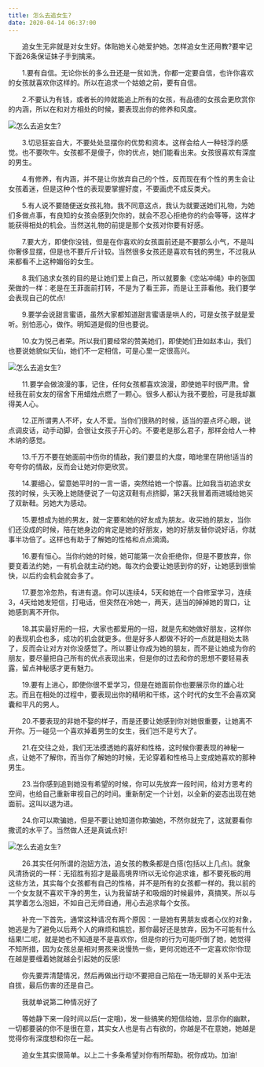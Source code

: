 ```yaml
---
title: 怎么去追女生?
date: 2020-04-14 06:37:00
---
```




　　追女生无非就是对女生好。体贴她关心她爱护她。怎样追女生还用教?要牢记下面26条保证妹子手到擒来。

　　1.要有自信。无论你长的多么丑还是一贫如洗，你都一定要自信，也许你喜欢的女孩就喜欢你这样的。所以在追求一个姑娘之前，要有自信。

　　2.不要认为有钱，或者长的帅就能追上所有的女孩，有品德的女孩会更欣赏你的内涵，所以在和对方相处的时候，要表现出你的修养和风度。

![怎么去追女生?](/img/919c94169bdf67aea898667474cb7ca9.jpg)

　　3.切忌狂妄自大，不要处处显摆你的优势和资本。这样会给人一种轻浮的感觉。也不要吹牛。女孩都不是傻子，你的优点，她们能看出来。女孩很喜欢有深度的男生。

　　4.有修养，有内涵，并不是让你放弃自己的个性，反而现在有个性的男生会让女孩着迷，但是这种个性的表现要掌握好度，不要画虎不成反类犬。

　　5.有人说不要随便送女孩礼物。我不同意这点，我认为就要送她们礼物，为她们多做点事，有良知的女孩会感到欠你的，就会不忍心拒绝你的约会等等，这样才能获得相处的机会。当然送礼物的前提是那个女孩对你要有好感。

　　7.要大方，即使你没钱，但是在你喜欢的女孩面前还是不要那么小气，不是叫你奢侈显摆，但是也不要斤斤计较。当然很多女孩还是喜欢有钱的男生，不过我从来都看不上这种媚俗的女生。

　　8.我们追求女孩的目的是让她们爱上自己，所以就要象《恋站冲绳》中的张国荣做的一样：老是在王菲面前打转，不是为了看王菲，而是让王菲看他。我们要学会表现自己的优点!

　　9.要学会说甜言蜜语，虽然大家都知道甜言蜜语是哄人的，可是女孩子就是爱听。别怕恶心，做作。明知道是假的但也要说。

　　10.女为悦己者荣。所以我们要经常的赞美她们，即使她们丑如赵本山，我们也要说她貌似天仙，她们不一定相信，可是心里一定很高兴。

![怎么去追女生?](/img/d487b9a0adeab65fa632213bcaa3d748.jpg)

　　11.要学会做浪漫的事，记住，任何女孩都喜欢浪漫，即使她平时很严肃。曾经我在前女友的宿舍下用蜡烛点燃了一颗心。很多人都认为我不要脸，可是我却赢得美人心。

　　12.正所谓男人不坏，女人不爱。当你们很熟的时候，适当的耍点坏心眼，说点调皮话，动手动脚，会很让女孩子开心的。不要老是那么君子，那样会给人一种木纳的感觉。

　　13.千万不要在她面前中伤你的情敌，我们要显的大度，暗地里在阴他!适当的夸夸你的情敌，反而会让她对你更欣赏。

　　14.要细心，留意她平时的一言一语，突然给她一个惊喜。比如我当初追求女孩的时候，头天晚上她随便说了一句这双鞋有点挤脚，第2天我冒着雨进城给她买了双新鞋。另她大为感动。

　　15.要想成为她的男友，就一定要和她的好友成为朋友。收买她的朋友，当你们还没成的时候，陪在她身边的肯定是她的好朋友，她的好朋友替你说好话，你就事半功倍了。这样也有助于了解她的性格和点点滴滴。

　　16.要有恒心。当你约她的时候，她可能第一次会拒绝你，但是不要放弃，你要变着法约她，一有机会就主动约她。每次约会要让她感到你的好，让她感到很愉快，以后约会机会就会多了。

　　17.要忽冷忽热，有进有退。你可以连续4，5天和她在一个自修室学习，连续3，4天给她发短信，打电话，但突然在冷她一，两天，适当的掉掉她的胃口，让她感到离不开你。

　　18.其实最好用的一招，大家也都爱用的一招，就是先和她做好朋友，这样你的表现机会也多，成功的机会就更多。但是好多人都做不好的一点就是相处太熟了，反而会让对方对你没感觉了。所以要让你成为她的朋友，而不是让她成为你的朋友，要尽量把自己所有的优点表现出来，但是你的过去和你的思想不要轻易表露，留点神秘感才更有魅力。

　　19.要有上进心，即使你很不爱学习，但是在她面前你也要展示你的雄心壮志。而且在相处的过程中，要表现出你的精明和干练，这个时代的女生不会喜欢窝囊和平凡的男人。

　　20.不要表现的非她不娶的样子，而是还要让她感到你对她很重要，让她离不开你。万一碰见一个喜欢掉着男生的女生，我们岂不是亏大了。

　　21.在交往之处，我们无法摸透她的喜好和性格，这时候你要表现的神秘一点，让她不了解你，而当你了解她的时候，无论穿着和性格马上变成她喜欢的那种男生。

　　23.当你感到追到她没有希望的时候，你可以先放弃一段时间，给对方思考的空间，也给自己重新审视自己的时间。重新制定一个计划，以全新的姿态出现在她面前。这叫以退为进。

　　24.你可以欺骗她，但是不要让她知道你欺骗她，不然你就完了，这就要看你撒谎的水平了。当然做人还是真诚点好!

![怎么去追女生?](/img/37e0c1ac5438616dc9702ca8f2d30803.jpg)

　　26.其实任何所谓的泡妞方法，追女孩的教条都是白搭(包括以上几点)。就象风清扬说的一样：无招胜有招才是最高境界!所以无论你追求谁，都不要死板的用这些方法，其实每个女孩都有自己的性格，并不是所有的女孩都一样的。我以前的一个女友就不喜欢干净的男生，认为我留胡子和吸烟的时候最帅，真搞笑。所以与其学着怎么泡妞，不如自己无师自通，用心去追求每个女孩。

　　补充一下首先，通常这种请况有两个原因：一是她有男朋友或者心仪的对象，她逃是为了避免以后两个人的麻烦和尴尬，那你最好还是放弃，因为不可能有什么结果!二呢，就是她也不知道是不是喜欢你，但是你的行为可能吓倒了她，她觉得不知所措，因为女孩总是相对男孩来说慢热一些，更何况她还不一定喜欢你!你现在越是要缠着她就越会引起她的反感!

　　你先要弄清楚情况，然后再做出行动!不要把自己陷在一场无聊的关系中无法自拔，最后伤害的还是自己。

　　我就单说第二种情况好了

　　等她静下来一段时间以后(一定哦)，发一些搞笑的短信给她，显示你的幽默，一切都要装的你不是很在意，其实女人也是有占有欲的，你越是不在意她，她越是觉得你有深度想和你在一起。

　　追女生其实很简单。以上二十多条希望对你有所帮助。祝你成功。加油!